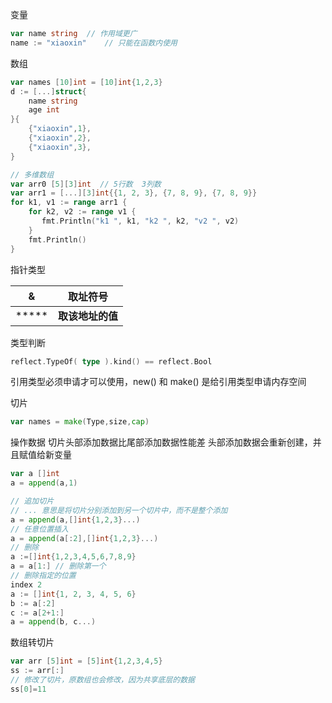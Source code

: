 变量
``` go
var name string  // 作用域更广
name := "xiaoxin"    // 只能在函数内使用
```

数组
```Go
var names [10]int = [10]int{1,2,3}
d := [...]struct{
	name string
	age int
}{
	{"xiaoxin",1},
	{"xiaoxin",2},
	{"xiaoxin",3},
}

// 多维数组
var arr0 [5][3]int  // 5行数  3列数
var arr1 = [...][3]int{{1, 2, 3}, {7, 8, 9}, {7, 8, 9}}
for k1, v1 := range arr1 {  
    for k2, v2 := range v1 {  
       fmt.Println("k1 ", k1, "k2 ", k2, "v2 ", v2)  
    }  
    fmt.Println()  
}
```

指针类型

|   &   |    取址符号    |
| :---: | :--------: |
| ***** | **取该地址的值** |

类型判断
```Go
reflect.TypeOf( type ).kind() == reflect.Bool
```

引用类型必须申请才可以使用，new() 和 make() 是给引用类型申请内存空间

切片
```Go
var names = make(Type,size,cap)
```

操作数据
切片头部添加数据比尾部添加数据性能差
头部添加数据会重新创建，并且赋值给新变量
```Go
var a []int
a = append(a,1)

// 追加切片
// ... 意思是将切片分别添加到另一个切片中，而不是整个添加
a = append(a,[]int{1,2,3}...)
// 任意位置插入
a = append(a[:2],[]int{1,2,3}...)
// 删除
a :=[]int{1,2,3,4,5,6,7,8,9}
a = a[1:] // 删除第一个
// 删除指定的位置
index 2
a := []int{1, 2, 3, 4, 5, 6}  
b := a[:2]  
c := a[2+1:]  
a = append(b, c...)

```

数组转切片
```Go
var arr [5]int = [5]int{1,2,3,4,5}
ss := arr[:]
// 修改了切片，原数组也会修改，因为共享底层的数据
ss[0]=11 
```